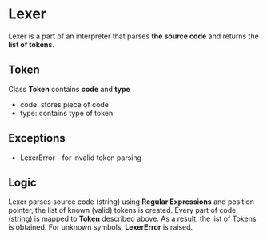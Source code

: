 # Lexer 

Lexer is a part of an interpreter that parses **the source code** and returns the **list of tokens**.

## Token 

Class **Token** contains **code** and **type**
- code: stores piece of code
- type: contains type of token

## Exceptions
- LexerError - for invalid token parsing

## Logic

Lexer parses source code (string) using **Regular Expressions** and position pointer, the list of known (valid) tokens is created. Every part of code (string) is mapped to **Token** described above. As a result, the list of Tokens is obtained. For unknown symbols, **LexerError** is raised.
